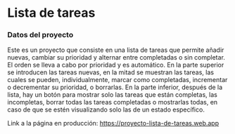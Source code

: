 # Lista de tareas


### Datos del proyecto

Este es un proyecto que consiste en una lista de tareas que permite añadir nuevas, cambiar su prioridad y alternar entre completadas o sin completar.
El orden se lleva a cabo por prioridad y es automático. 
En la parte superior se introducen las tareas nuevas, en la mitad se muestran las tareas, las cuales se pueden, individualmente, marcar como completadas, incrementar o decrementar su prioridad, o borrarlas.
En la parte inferior, después de la lista, hay un botón para mostrar solo las tareas que están completas, las incompletas, borrar todas las tareas completadas o mostrarlas todas, en caso de que se estén visualizando solo las de un estado específico.


Link a la página en producción: https://proyecto-lista-de-tareas.web.app

